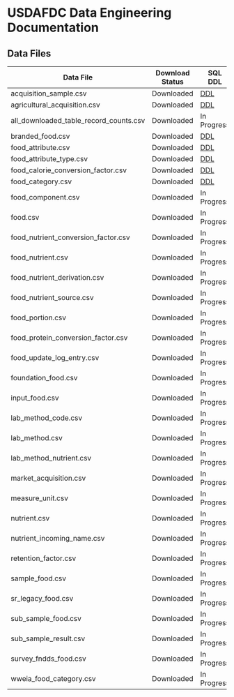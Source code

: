 # USDAFDC Data Engineering Documentation

## Data Files

| Data File                              | Download Status | SQL DDL                                                  |
| -------------------------------------- | --------------- | -------------------------------------------------------- |
| acquisition_sample.csv                 | Downloaded      | [DDL](/database/sqls/acquisition_sample.sql)             |
| agricultural_acquisition.csv           | Downloaded      | [DDL](/database/sqls/agricultural_acquisition.sql)       |
| all_downloaded_table_record_counts.csv | Downloaded      | In Progress                                              |
| branded_food.csv                       | Downloaded      | [DDL](/database/sqls/branded_food.sql)                   |
| food_attribute.csv                     | Downloaded      | [DDL](/database/sqls/food_attribute.sql)                 |
| food_attribute_type.csv                | Downloaded      | [DDL](/database/sqls/food_attribute_type.sql)            |
| food_calorie_conversion_factor.csv     | Downloaded      | [DDL](/database/sqls/food_calorie_conversion_factor.sql) |
| food_category.csv                      | Downloaded      | [DDL](/database/sqls/food_category.sql)                  |
| food_component.csv                     | Downloaded      | In Progress                                              |
| food.csv                               | Downloaded      | In Progress                                              |
| food_nutrient_conversion_factor.csv    | Downloaded      | In Progress                                              |
| food_nutrient.csv                      | Downloaded      | In Progress                                              |
| food_nutrient_derivation.csv           | Downloaded      | In Progress                                              |
| food_nutrient_source.csv               | Downloaded      | In Progress                                              |
| food_portion.csv                       | Downloaded      | In Progress                                              |
| food_protein_conversion_factor.csv     | Downloaded      | In Progress                                              |
| food_update_log_entry.csv              | Downloaded      | In Progress                                              |
| foundation_food.csv                    | Downloaded      | In Progress                                              |
| input_food.csv                         | Downloaded      | In Progress                                              |
| lab_method_code.csv                    | Downloaded      | In Progress                                              |
| lab_method.csv                         | Downloaded      | In Progress                                              |
| lab_method_nutrient.csv                | Downloaded      | In Progress                                              |
| market_acquisition.csv                 | Downloaded      | In Progress                                              |
| measure_unit.csv                       | Downloaded      | In Progress                                              |
| nutrient.csv                           | Downloaded      | In Progress                                              |
| nutrient_incoming_name.csv             | Downloaded      | In Progress                                              |
| retention_factor.csv                   | Downloaded      | In Progress                                              |
| sample_food.csv                        | Downloaded      | In Progress                                              |
| sr_legacy_food.csv                     | Downloaded      | In Progress                                              |
| sub_sample_food.csv                    | Downloaded      | In Progress                                              |
| sub_sample_result.csv                  | Downloaded      | In Progress                                              |
| survey_fndds_food.csv                  | Downloaded      | In Progress                                              |
| wweia_food_category.csv                | Downloaded      | In Progress                                              |
